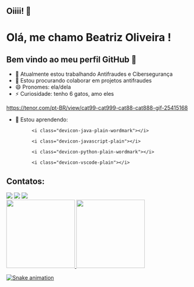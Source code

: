 ## Oiiii! 👋

# Olá, me chamo Beatriz Oliveira ! 
## Bem vindo ao meu perfil GitHub 👋

- 🔭 Atualmente estou trabalhando Antifraudes e Cibersegurança 
- 👯 Estou procurando colaborar em projetos antifraudes
- 😄 Pronomes: ela/dela
- ⚡ Curiosidade: tenho 6 gatos, amo eles

https://tenor.com/pt-BR/view/cat99-cat999-cat88-cat888-gif-25415168

- 📒 Estou aprendendo: 
            <i class="devicon-googlecloud-plain"></i>
          
            <i class="devicon-java-plain-wordmark"></i>
          
            <i class="devicon-javascript-plain"></i>
          
            <i class="devicon-python-plain-wordmark"></i>
          
            <i class="devicon-vscode-plain"></i>
## Contatos:

<div>
<a href="https://instagram.com/zirtaeboli" target="_blank"><img loading="lazy" src="https://img.shields.io/badge/-Instagram-%23E4405F?style=for-the-badge&logo=instagram&logoColor=white" target="_blank"></a>
<a href="https://www.twitch.tv/bibzr" target="_blank"><img loading="lazy" src="https://img.shields.io/badge/Twitch-9146FF?style=for-the-badge&logo=twitch&logoColor=white" target="_blank"></a>
<a href="https://www.linkedin.com/in/beoli" target="_blank"><img loading="lazy" src="https://img.shields.io/badge/-LinkedIn-%230077B5?style=for-the-badge&logo=linkedin&logoColor=white" target="_blank"></a>   
</div>         

<div>
<a href="https://github.com/bibzr">
<img loading="lazy" height="180em" src="https://github-readme-stats.vercel.app/api/top-langs/?username=seu-usuário-aqui&layout=compact&langs_count=7&theme=dracula"/>
<img loading="lazy" height="180em" src="https://github-readme-stats.vercel.app/api?username=seu-usuário-aqui&show_icons=true&theme=dracula&include_all_commits=true&count_private=true"/>
</div>

![Snake animation](https://github.com/bibzr/bibzr/blob/output/github-contribution-grid-snake.svg)
